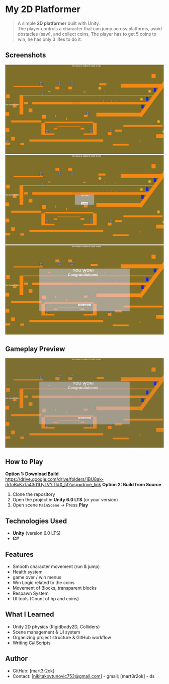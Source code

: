 # My 2D Platformer
> A simple **2D platformer** built with Unity.  
> The player controls a character that can jump across platforms, avoid obstacles (saw), and collect coins, The player has to get 5 coins to win, he has only 3 lifes to do it.
## Screenshots
![Main Menu](media/image1.png)
![Lose Menu](media/image2.png)
![Win Menu](media/image3.png)
## Gameplay Preview
![Gameplay GIF](media/gameplay.gif)
##  How to Play
**Option 1: Download Build**  
https://drive.google.com/drive/folders/1BU8ak-rk1oBxKx1a43d1UyLVYTldX_5f?usp=drive_link
**Option 2: Build from Source**
1. Clone the repository  
2. Open the project in **Unity 6.0 LTS** (or your version)  
3. Open scene `MainScene` → Press **Play**
## Technologies Used

- **Unity** (version 6.0 LTS)  
- **C#** 
## Features

- Smooth character movement (run & jump)  
- Health system  
- game over / win menus  
- Win Logic related to the coins
- Movement of Blocks, transparent blocks
- Respawn System
- UI tools (Count of hp and coins)
## What I Learned

- Unity 2D physics (Rigidbody2D, Colliders)  
- Scene management & UI system  
- Organizing project structure & GitHub workflow  
- Writing C# Scripts
## Author 
- GitHub: [mart3r2ok]  
- Contact: [nikitakovtunovic753@gmail.com] - gmail; [mart3r2ok] - ds

